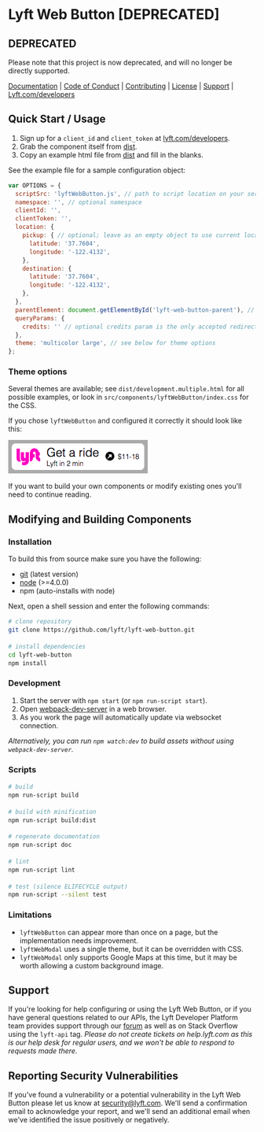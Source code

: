 # Lyft Web Button [DEPRECATED]

## DEPRECATED

Please note that this project is now deprecated, and will no longer be directly supported.

[Documentation](https://github.com/lyft/lyft-web-button/blob/master/doc/README.md)
 | [Code of Conduct](https://github.com/lyft/lyft-web-button/blob/master/CODE_OF_CONDUCT.md)
 | [Contributing](https://github.com/lyft/lyft-web-button/blob/master/CONTRIBUTING.md)
 | [License](https://github.com/lyft/lyft-web-button/blob/master/LICENSE)
 | [Support](#support)
 | [Lyft.com/developers](https://www.lyft.com/developers)

## Quick Start / Usage

1. Sign up for a `client_id` and `client_token` at [lyft.com/developers](https://www.lyft.com/developers).
2. Grab the component itself from [dist](https://github.com/lyft/lyft-web-button/blob/master/dist).
3. Copy an example html file from [dist](https://github.com/lyft/lyft-web-button/blob/master/dist) and fill in the blanks.

See the example file for a sample configuration object:

```js
var OPTIONS = {
  scriptSrc: 'lyftWebButton.js', // path to script location on your server
  namespace: '', // optional namespace
  clientId: '',
  clientToken: '',
  location: {
    pickup: { // optional; leave as an empty object to use current location if document.navigator is available
      latitude: '37.7604',
      longitude: '-122.4132',
    },
    destination: {
      latitude: '37.7604',
      longitude: '-122.4132',
    },
  },
  parentElement: document.getElementById('lyft-web-button-parent'), // where to place the button on your page
  queryParams: {
    credits: '' // optional credits param is the only accepted redirect parameter presently
  },
  theme: 'multicolor large', // see below for theme options
};
```

### Theme options

Several themes are available; see `dist/development.multiple.html` for all possible examples, or look in `src/components/lyftWebButton/index.css` for the CSS.

If you chose `lyftWebButton` and configured it correctly it should look like this:

![lyftWebButton multicolor](doc/lyftWebButton-multicolor.png)

If you want to build your own components or modify existing ones you'll need to continue reading.

## Modifying and Building Components

### Installation

To build this from source make sure you have the following:
- [git](https://git-scm.com/downloads) (latest version)
- [node](https://nodejs.org) (>=4.0.0)
- npm (auto-installs with node)

Next, open a shell session and enter the following commands:
```bash
# clone repository
git clone https://github.com/lyft/lyft-web-button.git

# install dependencies
cd lyft-web-button
npm install
```

### Development

1. Start the server with `npm start` (or `npm run-script start`).
2. Open [webpack-dev-server](http://localhost:8080) in a web browser.
3. As you work the page will automatically update via websocket connection.

_Alternatively, you can run `npm watch:dev` to build assets without using `webpack-dev-server`._

### Scripts
```bash
# build
npm run-script build

# build with minification
npm run-script build:dist

# regenerate documentation
npm run-script doc

# lint
npm run-script lint

# test (silence ELIFECYCLE output)
npm run-script --silent test
```

### Limitations
- `lyftWebButton` can appear more than once on a page, but the implementation needs improvement.
- `lyftWebModal` uses a single theme, but it can be overridden with CSS.
- `lyftWebModal` only supports Google Maps at this time, but it may be worth allowing a custom background image.

## Support

If you're looking for help configuring or using the Lyft Web Button, or if you have general
 questions related to our APIs, the Lyft Developer Platform team provides support through
 our [forum](https://developer.lyft.com/discuss) as well as on Stack Overflow using the
 `lyft-api` tag. _Please do not create tickets on help.lyft.com as this is our help desk
 for regular users, and we won't be able to respond to requests made there._

## Reporting Security Vulnerabilities

If you've found a vulnerability or a potential vulnerability in the Lyft Web Button please
 let us know at security@lyft.com. We'll send a confirmation email to acknowledge your
 report, and we'll send an additional email when we've identified the issue positively or
 negatively.
